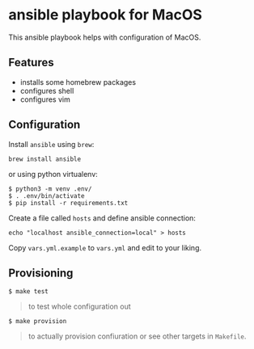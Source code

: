 # ansible playbook for MacOS

This ansible playbook helps with configuration of MacOS.

## Features

- installs some homebrew packages
- configures shell
- configures vim

## Configuration

Install `ansible` using `brew`:
```
brew install ansible
```
or using python virtualenv:
```
$ python3 -m venv .env/
$ . .env/bin/activate
$ pip install -r requirements.txt
```
Create a file called `hosts` and define ansible connection:
```
echo "localhost ansible_connection=local" > hosts
```
Copy `vars.yml.example` to `vars.yml` and edit to your liking.

## Provisioning

```
$ make test
```
> to test whole configuration out
```
$ make provision
```
> to actually provision confiuration
or see other targets in `Makefile`.
